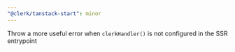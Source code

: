 ```yaml
---
"@clerk/tanstack-start": minor
---
```


Throw a more useful error when `clerkHandler()` is not configured in the SSR entrypoint
